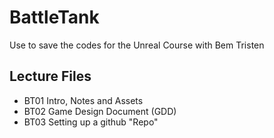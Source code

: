 # BattleTank
Use to save the codes for the Unreal Course with Bem Tristen

## Lecture Files
* BT01 Intro, Notes and Assets
* BT02 Game Design Document (GDD)
* BT03 Setting up a github "Repo"
